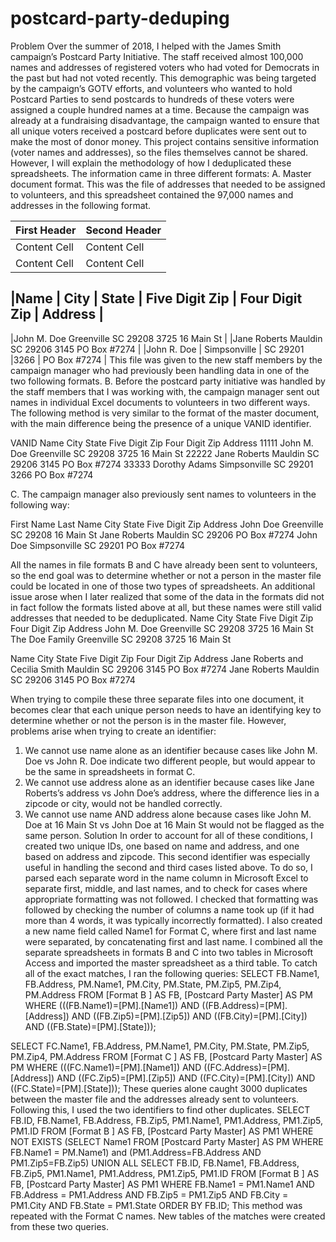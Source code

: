 # postcard-party-deduping
Problem 
Over the summer of 2018, I helped with the James Smith campaign’s Postcard Party Initiative. The staff received almost 100,000 names and addresses of registered voters who had voted for Democrats in the past but had not voted recently. This demographic was being targeted by the campaign’s GOTV efforts, and volunteers who wanted to hold Postcard Parties to send postcards to hundreds of these voters were assigned a couple hundred names at a time. Because the campaign was already at a fundraising disadvantage, the campaign wanted to ensure that all unique voters received a postcard before duplicates were sent out to make the most of donor money. 
This project contains sensitive information (voter names and addresses), so the files themselves cannot be shared. However, I will explain the methodology of how I deduplicated these spreadsheets.
The information came in three different formats:
A.	Master document format. This was the file of addresses that needed to be assigned to volunteers, and this spreadsheet contained the 97,000 names and addresses in the following format. 

| First Header  | Second Header |
| ------------- | ------------- |
| Content Cell  | Content Cell  |
| Content Cell  | Content Cell  |

|Name	| City	| State	| Five Digit Zip	| Four Digit Zip |	Address |
----------------------------------------------------------
|John M. Doe Greenville SC 29208 3725 16 Main St |
|Jane Roberts Mauldin SC 29206 3145	PO Box #7274 |
|John R. Doe | Simpsonville	| SC	29201	|3266	| PO Box #7274 |
This file was given to the new staff members by the campaign manager who had previously been handling data in one of the two following formats.
B.	Before the postcard party initiative was handled by the staff members that I was working with, the campaign manager sent out names in individual Excel documents to volunteers in two different ways. The following method is very similar to the format of the master document, with the main difference being the presence of a unique VANID identifier. 

VANID	Name	City	State	Five Digit Zip	Four Digit Zip	Address
11111	John M. Doe	Greenville	SC	29208	3725	16 Main St
22222	Jane Roberts	Mauldin	SC	29206	3145	PO Box #7274
33333	Dorothy Adams	Simpsonville	SC	29201	3266	PO Box #7274

C.	The campaign manager also previously sent names to volunteers in the following way:

First Name	Last Name	City	State	Five Digit Zip	Address
John 	Doe	Greenville	SC	29208	16 Main St
Jane 	Roberts	Mauldin	SC	29206	PO Box #7274
John	Doe	Simpsonville	SC	29201	PO Box #7274

All the names in file formats B and C have already been sent to volunteers, so the end goal was to determine whether or not a person in the master file could be located in one of those two types of spreadsheets. 
An additional issue arose when I later realized that some of the data in the formats did not in fact follow the formats listed above at all, but these names were still valid addresses that needed to be deduplicated.
Name	City	State	Five Digit Zip	Four Digit Zip	Address
John M. Doe	Greenville	SC	29208	3725	16 Main St
The Doe Family	Greenville	SC	29208	3725	16 Main St

Name	City	State	Five Digit Zip	Four Digit Zip	Address
Jane Roberts and Cecilia Smith	Mauldin	SC	29206	3145	PO Box #7274
Jane Roberts	Mauldin	SC	29206	3145	PO Box #7274

When trying to compile these three separate files into one document, it becomes clear that each unique person needs to have an identifying key to determine whether or not the person is in the master file. However, problems arise when trying to create an identifier:
1)	We cannot use name alone as an identifier because cases like John M. Doe vs John R. Doe indicate two different people, but would appear to be the same in spreadsheets in format C. 
2)	We cannot use address alone as an identifier because cases like Jane Roberts’s address vs John Doe’s address, where the difference lies in a zipcode or city, would not be handled correctly. 
3)	We cannot use name AND address alone because cases like John M. Doe at 16 Main St vs John Doe at 16 Main St would not be flagged as the same person. 
Solution 
In order to account for all of these conditions, I created two unique IDs, one based on name and address, and one based on address and zipcode. This second identifier was especially useful in handling the second and third cases listed above. 
To do so, I parsed each separate word in the name column in Microsoft Excel  to separate first, middle, and last names, and to check for cases where appropriate formatting was not followed. I checked that formatting was followed by checking the number of columns a name took up (if it had more than 4 words, it was typically incorrectly formatted). I also created a new name field called Name1 for Format C, where first and last name were separated, by concatenating first and last name. 
I combined all the separate spreadsheets in formats B and C into two tables in Microsoft Access and imported the master spreadsheet as a third table. 
To catch all of the exact matches, I ran the following queries:
SELECT FB.Name1, FB.Address, PM.Name1, PM.City, PM.State, PM.Zip5, PM.Zip4, PM.Address
FROM [Format B ] AS FB, [Postcard Party Master] AS PM
WHERE (((FB.Name1)=[PM].[Name1]) AND ((FB.Address)=[PM].[Address]) AND ((FB.Zip5)=[PM].[Zip5]) AND ((FB.City)=[PM].[City]) AND ((FB.State)=[PM].[State]));

SELECT FC.Name1, FB.Address, PM.Name1, PM.City, PM.State, PM.Zip5, PM.Zip4, PM.Address
FROM [Format C ] AS FB, [Postcard Party Master] AS PM
WHERE (((FC.Name1)=[PM].[Name1]) AND ((FC.Address)=[PM].[Address]) AND ((FC.Zip5)=[PM].[Zip5]) AND ((FC.City)=[PM].[City]) AND ((FC.State)=[PM].[State]));
These queries alone caught 3000 duplicates between the master file and the addresses already sent to volunteers. 
Following this, I used the two identifiers to find other duplicates. 
SELECT FB.ID, FB.Name1, FB.Address,  FB.Zip5, PM1.Name1, PM1.Address, PM1.Zip5, PM1.ID
FROM [Format B ] AS FB, [Postcard Party Master] AS PM1
WHERE NOT EXISTS
(SELECT Name1 
FROM [Postcard Party Master] AS PM
WHERE FB.Name1 = PM.Name1) and
(PM1.Address=FB.Address AND
PM1.Zip5=FB.Zip5) 
UNION ALL SELECT FB.ID, FB.Name1, FB.Address,  FB.Zip5, PM1.Name1, PM1.Address, PM1.Zip5, PM1.ID
FROM [Format B ] AS FB, [Postcard Party Master] AS PM1
WHERE FB.Name1 = PM1.Name1 AND 
FB.Address = PM1.Address AND 
FB.Zip5 = PM1.Zip5 AND
FB.City = PM1.City AND 
FB.State = PM1.State
ORDER BY FB.ID;
This method was repeated with the Format C names. New tables of the matches were created from these two queries. 


